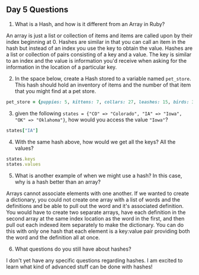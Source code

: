 ## Day 5 Questions

1. What is a Hash, and how is it different from an Array in Ruby?

An array is just a list or collection of items and items are called upon by their index beginning at 0. Hashes are similar in that you can call an item in the hash but instead of an index you use the key to obtain the value. Hashes are a list or collection of pairs consisting of a key and a value. The key is similar to an index and the value is information you'd receive when asking for the information in the location of a particular key.

2. In the space below, create a Hash stored to a variable named `pet_store`.  This hash should hold an inventory of items and the number of that item that you might find at a pet store.
```ruby
pet_store = {puppies: 5, kittens: 7, collars: 27, leashes: 15, birds: 3, bird_cages: 2}
```
3. given the following `states = {"CO" => "Colorado", "IA" => "Iowa", "OK" => "Oklahoma"}`, how would you access the value `"Iowa"`?
```ruby
states["IA"]
```
4. With the same hash above, how would we get all the keys?  All the values?
```ruby
states.keys
states.values
```
5. What is another example of when we might use a hash?  In this case, why is a hash better than an array?

Arrays cannot associate elements with one another. If we wanted to create a dictionary, you could not create one array with a list of words and the definitions and be able to pull out the word and it's associated definition. You would have to create two separate arrays, have each definition in the second array at the same index location as the word in the first, and then pull out each indexed item separately to make the dictionary. You can do this with only one hash that each element is a key:value pair providing both the word and the definition all at once.

6. What questions do you still have about hashes?

I don't yet have any specific questions regarding hashes. I am excited to learn what kind of advanced stuff can be done with hashes!
